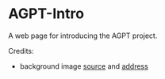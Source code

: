 # AGPT-Intro
A web page for introducing the AGPT project.



Credits: 

- background image [source](https://thenextweb.com/dd/2015/06/12/20-best-javascript-chart-libraries/) and [address](https://cdn0.tnwcdn.com/wp-content/blogs.dir/1/files/2015/06/charts-1200x636.jpg) 

